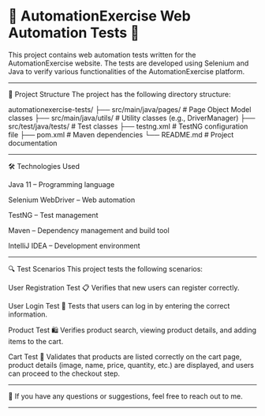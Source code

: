 # 🚀 **AutomationExercise Web Automation Tests** 🛒

This project contains web automation tests written for the AutomationExercise website. The tests are developed using Selenium and Java to verify various functionalities of the AutomationExercise platform.

---

📁 Project Structure
The project has the following directory structure:

automationexercise-tests/
├── src/main/java/pages/      # Page Object Model classes
├── src/main/java/utils/      # Utility classes (e.g., DriverManager)
├── src/test/java/tests/      # Test classes
├── testng.xml                # TestNG configuration file
├── pom.xml                   # Maven dependencies
└── README.md                 # Project documentation


---


🛠 Technologies Used

Java 11 – Programming language

Selenium WebDriver – Web automation

TestNG – Test management

Maven – Dependency management and build tool

IntelliJ IDEA – Development environment


---


🔍 Test Scenarios
This project tests the following scenarios:

User Registration Test 📋
Verifies that new users can register correctly.

User Login Test 🔐
Tests that users can log in by entering the correct information.

Product Test 🛍
Verifies product search, viewing product details, and adding items to the cart.

Cart Test 🛒
Validates that products are listed correctly on the cart page, product details (image, name, price, quantity, etc.) are displayed, and users can proceed to the checkout step.

---

💬 
If you have any questions or suggestions, feel free to reach out to me.

---
